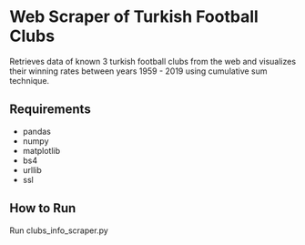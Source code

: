 # Web Scraper of Turkish Football Clubs 
Retrieves data of known 3 turkish football clubs from the web and visualizes their winning rates between years 1959 - 2019 using cumulative sum technique.

## Requirements
- pandas
- numpy
- matplotlib
- bs4
- urllib
- ssl

## How to Run
Run clubs_info_scraper.py
